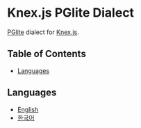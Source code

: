 # Knex.js PGlite Dialect

[PGlite](https://pglite.dev/) dialect for [Knex.js](https://knexjs.org/).

## Table of Contents

<!-- toc -->

- [Languages](#languages)

<!-- tocstop -->

## Languages

- [English](/README.md)
- [한국어](/README.ko.md)
